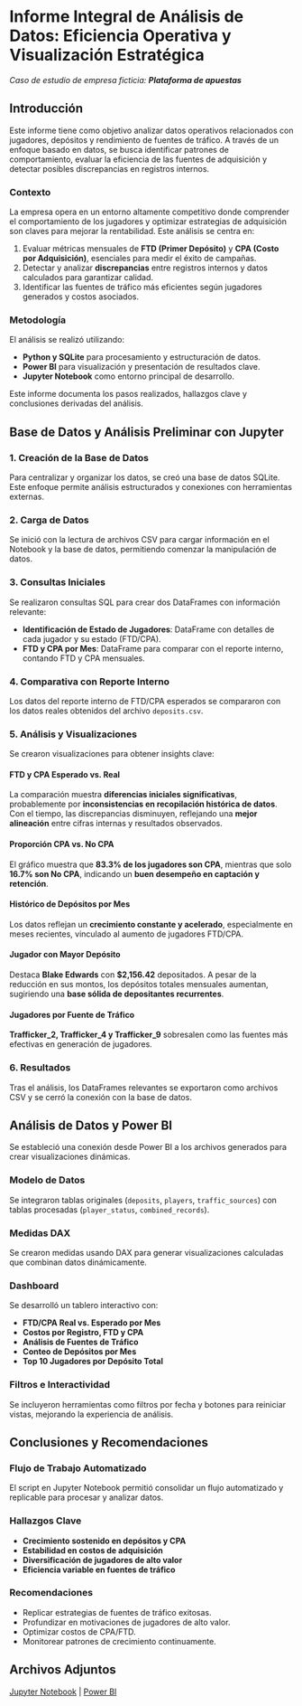 # Informe Integral de Análisis de Datos: Eficiencia Operativa y Visualización Estratégica  
_Caso de estudio de empresa ficticia: **Plataforma de apuestas**_

## Introducción

Este informe tiene como objetivo analizar datos operativos relacionados con jugadores, depósitos y rendimiento de fuentes de tráfico. A través de un enfoque basado en datos, se busca identificar patrones de comportamiento, evaluar la eficiencia de las fuentes de adquisición y detectar posibles discrepancias en registros internos.

### **Contexto**

La empresa opera en un entorno altamente competitivo donde comprender el comportamiento de los jugadores y optimizar estrategias de adquisición son claves para mejorar la rentabilidad. Este análisis se centra en:

1. Evaluar métricas mensuales de **FTD (Primer Depósito)** y **CPA (Costo por Adquisición)**, esenciales para medir el éxito de campañas.
2. Detectar y analizar **discrepancias** entre registros internos y datos calculados para garantizar calidad.
3. Identificar las fuentes de tráfico más eficientes según jugadores generados y costos asociados.

### **Metodología**

El análisis se realizó utilizando:

- **Python y SQLite** para procesamiento y estructuración de datos.
- **Power BI** para visualización y presentación de resultados clave.
- **Jupyter Notebook** como entorno principal de desarrollo.

Este informe documenta los pasos realizados, hallazgos clave y conclusiones derivadas del análisis.

## Base de Datos y Análisis Preliminar con Jupyter

### 1. Creación de la Base de Datos

Para centralizar y organizar los datos, se creó una base de datos SQLite. Este enfoque permite análisis estructurados y conexiones con herramientas externas.

### 2. Carga de Datos

Se inició con la lectura de archivos CSV para cargar información en el Notebook y la base de datos, permitiendo comenzar la manipulación de datos.

### 3. Consultas Iniciales

Se realizaron consultas SQL para crear dos DataFrames con información relevante:

- **Identificación de Estado de Jugadores**: DataFrame con detalles de cada jugador y su estado (FTD/CPA).
- **FTD y CPA por Mes**: DataFrame para comparar con el reporte interno, contando FTD y CPA mensuales.

### 4. Comparativa con Reporte Interno

Los datos del reporte interno de FTD/CPA esperados se compararon con los datos reales obtenidos del archivo `deposits.csv`.

### 5. Análisis y Visualizaciones

Se crearon visualizaciones para obtener insights clave:

#### FTD y CPA Esperado vs. Real

La comparación muestra **diferencias iniciales significativas**, probablemente por **inconsistencias en recopilación histórica de datos**. Con el tiempo, las discrepancias disminuyen, reflejando una **mejor alineación** entre cifras internas y resultados observados.

#### Proporción CPA vs. No CPA

El gráfico muestra que **83.3% de los jugadores son CPA**, mientras que solo **16.7% son No CPA**, indicando un **buen desempeño en captación y retención**.

#### Histórico de Depósitos por Mes

Los datos reflejan un **crecimiento constante y acelerado**, especialmente en meses recientes, vinculado al aumento de jugadores FTD/CPA.

#### Jugador con Mayor Depósito

Destaca **Blake Edwards** con **$2,156.42** depositados. A pesar de la reducción en sus montos, los depósitos totales mensuales aumentan, sugiriendo una **base sólida de depositantes recurrentes**.

#### Jugadores por Fuente de Tráfico

**Trafficker_2, Trafficker_4 y Trafficker_9** sobresalen como las fuentes más efectivas en generación de jugadores.

### 6. Resultados

Tras el análisis, los DataFrames relevantes se exportaron como archivos CSV y se cerró la conexión con la base de datos.

## Análisis de Datos y Power BI

Se estableció una conexión desde Power BI a los archivos generados para crear visualizaciones dinámicas.

### Modelo de Datos

Se integraron tablas originales (`deposits`, `players`, `traffic_sources`) con tablas procesadas (`player_status`, `combined_records`).

### Medidas DAX

Se crearon medidas usando DAX para generar visualizaciones calculadas que combinan datos dinámicamente.

### Dashboard

Se desarrolló un tablero interactivo con:

- **FTD/CPA Real vs. Esperado por Mes**
- **Costos por Registro, FTD y CPA**
- **Análisis de Fuentes de Tráfico**
- **Conteo de Depósitos por Mes**
- **Top 10 Jugadores por Depósito Total**

### Filtros e Interactividad

Se incluyeron herramientas como filtros por fecha y botones para reiniciar vistas, mejorando la experiencia de análisis.

## Conclusiones y Recomendaciones

### Flujo de Trabajo Automatizado

El script en Jupyter Notebook permitió consolidar un flujo automatizado y replicable para procesar y analizar datos.

### Hallazgos Clave

- **Crecimiento sostenido en depósitos y CPA**
- **Estabilidad en costos de adquisición**
- **Diversificación de jugadores de alto valor**
- **Eficiencia variable en fuentes de tráfico**

### Recomendaciones

- Replicar estrategias de fuentes de tráfico exitosas.
- Profundizar en motivaciones de jugadores de alto valor.
- Optimizar costos de CPA/FTD.
- Monitorear patrones de crecimiento continuamente.

## Archivos Adjuntos

[Jupyter Notebook](bca_operations.ipynb) | [Power BI](BCA_Operations_PALS.pbix)

